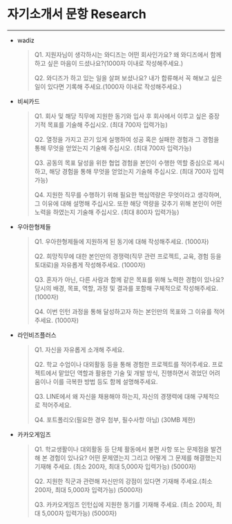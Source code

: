 # 자기소개서 문항 Research

---

- wadiz

  > Q1. 지원자님이 생각하시는 와디즈는 어떤 회사인가요? 왜 와디즈에서 함께 하고 싶은 마음이 드셨나요?(1000자 이내로 작성해주세요.)
  >
  > Q2. 와디즈가 하고 있는 일을 살펴 보셨나요? 내가 합류해서 꼭 해보고 싶은 일이 있다면 기록해 주세요.(1000자 이내로 작성해주세요.)



- 비씨카드

  >Q1. 회사 및 해당 직무에 지원한 동기와 입사 후 회사에서 이루고 싶은 중장기적 목표를 기술해 주십시오. (최대 700자 입력가능)
  >
  >Q2. 열정을 가지고 끈기 있게 실행하여 성공 혹은 실패한 경험과 그 경험을 통해 무엇을 얻었는지 기술해 주십시오. (최대 700자 입력가능)
  >
  >Q3. 공동의 목표 달성을 위한 협업 경험을 본인이 수행한 역할 중심으로 제시하고, 해당 경험을 통해 무엇을 얻었는지 기술해 주십시오. (최대 700자 입력가능)
  >
  >Q4. 지원한 직무를 수행하기 위해 필요한 핵심역량은 무엇이라고 생각하며, 그 이유에 대해 설명해 주십시오. 또한 해당 역량을 갖추기 위해 본인이 어떤 노력을 하였는지 기술해 주십시오. (최대 800자 입력가능)



- 우아한형제들

  >Q1. 우아한형제들에 지원하게 된 동기에 대해 작성해주세요. (1000자)
  >
  >Q2. 희망직무에 대한 본인만의 경쟁력(직무 관련 프로젝트, 교육, 경험 등을 토대로)을 자유롭게 작성해주세요. (1000자)
  >
  >Q3. 혼자가 아닌, 다른 사람과 함께 같은 목표를 위해 노력한 경험이 있나요? 당시의 배경, 목표, 역할, 과정 및 결과를 포함해 구체적으로 작성해주세요. (1000자)
  >
  >Q4. 이번 인턴 과정을 통해 달성하고자 하는 본인만의 목표와 그 이유를 적어주세요. (1000자) 



- 라인비즈플러스

  > Q1. 자신을 자유롭게 소개해 주세요.
  >
  > Q2. 학교 수업이나 대외활동 등을 통해 경험한 프로젝트를 적어주세요. 프로젝트에서 맡았던 역할과 활용한 기술 및 개발 방식, 진행하면서 겪었던 어려움이나 이를 극복한 방법 등도 함께 설명해주세요.
  >
  > Q3. LINE에서 왜 자신을 채용해야 하는지, 자신의 경쟁력에 대해 구체적으로 적어주세요.
  >
  > Q4. 포트폴리오(필요한 경우 첨부, 필수사항 아님) (30MB 제한)



- 카카오게임즈

  > Q1. 학교생활이나 대외활동 등 단체 활동에서 불편 사항 또는 문제점을 발견해 본 경험이 있나요? 어떤 문제였는지 그리고 어떻게 그 문제를 해결했는지 기재해 주세요. (최소 200자, 최대 5,000자 입력가능) (5000자)
  >
  > Q2. 지원한 직군과 관련해 자신만의 강점이 있다면 기재해 주세요.(최소 200자, 최대 5,000자 입력가능) (5000자)
  >
  > Q3. 카카오게임즈 인턴십에 지원한 동기를 기재해 주세요. (최소 200자, 최대 5,000자 입력가능) (5000자)